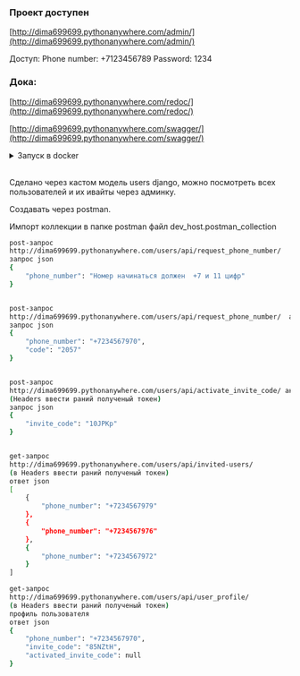 
### Проект доступен
[http://dima699699.pythonanywhere.com/admin/](http://dima699699.pythonanywhere.com/admin/)


 Доступ:
Phone number: +7123456789
Password: 1234 

### Дока:

[http://dima699699.pythonanywhere.com/redoc/](http://dima699699.pythonanywhere.com/redoc/)

[http://dima699699.pythonanywhere.com/swagger/](http://dima699699.pythonanywhere.com/swagger/)

<details>
<summary>
Запуск в docker
</summary>

Коллекция для теста в postman/local_host.postman_collection

```bash
    git clone git@github.com:Not-user-1984/referral_system.git
    cd dev
    docker compose up -d --build
    docker exec -it backend python manage.py migrate
    docker exec -it backend python manage.py createsuperuser 
```
</details>

<br>

Cделано через кастом модель users django,
можно посмотреть всех пользователей и их ивайты через админку.

Создавать через postman.

Импорт коллекции в папке postman
файл dev_host.postman_collection

``` bash
post-запрос
http://dima699699.pythonanywhere.com/users/api/request_phone_number/   ввод телефона и получение кода.
запрос json
{
    "phone_number": "Номер начинаться должен  +7 и 11 цифр"
}


post-запрос
http://dima699699.pythonanywhere.com/users/api/request_phone_number/  активация и получение токена
запрос json
{
    "phone_number": "+7234567970",
    "code": "2057"
}


post-запрос
http://dima699699.pythonanywhere.com/users/api/activate_invite_code/ активация чужого ивайта
(Headers ввести раний полученый токен)
запрос json
{
    "invite_code": "10JPKp"
}


get-запрос
http://dima699699.pythonanywhere.com/users/api/invited-users/
(в Headers ввести раний полученый токен)
ответ json
[
    {
        "phone_number": "+7234567979"
    },
    {
        "phone_number": "+7234567976"
    },
    {
        "phone_number": "+7234567972"
    }
]

get-запрос
http://dima699699.pythonanywhere.com/users/api/user_profile/
(в Headers ввести раний полученый токен)
профиль пользователя
ответ json
{
    "phone_number": "+7234567970",
    "invite_code": "85NZtH",
    "activated_invite_code": null
}

```
